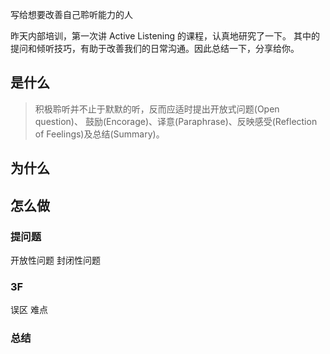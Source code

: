 写给想要改善自己聆听能力的人

昨天内部培训，第一次讲 Active Listening 的课程，认真地研究了一下。
其中的提问和倾听技巧，有助于改善我们的日常沟通。因此总结一下，分享给你。

##  是什么
>积极聆听并不止于默默的听，反而应适时提出开放式问题(Open question)、 鼓励(Encorage)、译意(Paraphrase)、反映感受(Reflection of Feelings)及总结(Summary)。
## 为什么

## 怎么做
### 提问题
开放性问题
封闭性问题

### 3F
误区
难点
### 总结